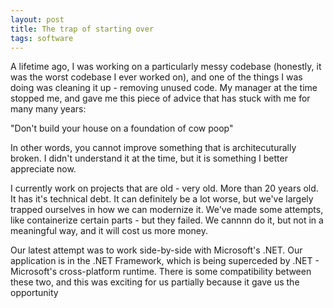 ```yaml
---
layout: post
title: The trap of starting over
tags: software
---
```


A lifetime ago, I was working on a particularly messy codebase (honestly, it was the worst codebase I ever worked on), and one of the things I was doing was cleaning it up - removing unused code. My manager at the time stopped me, and gave me this piece of advice that has stuck with me for many many years:

"Don't build your house on a foundation of cow poop"

In other words, you cannot improve something that is architecuturally broken. I didn't understand it at the time, but it is something I better appreciate now.

I currently work on projects that are old - very old. More than 20 years old. It has it's technical debt. It can definitely be a lot worse, but we've largely trapped ourselves in how we can modernize it. We've made some attempts, like containerize certain parts - but they failed. We cannnn do it, but not in a meaningful way, and it will cost us more money.

Our latest attempt was to work side-by-side with Microsoft's .NET. Our application is in the .NET Framework, which is being superceded by .NET - Microsoft's cross-platform runtime. There is some compatibility between these two, and this was exciting for us partially because it gave us the opportunity
